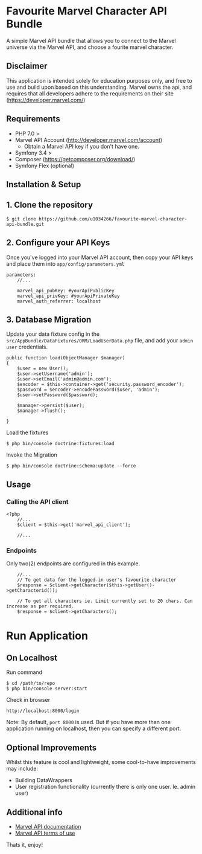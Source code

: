 # Favourite Marvel Character API Bundle
A simple Marvel API bundle that allows you to connect to the Marvel universe via the Marvel API, and choose a fourite marvel character.

## Disclaimer
This application is intended solely for education purposes only, and free to use and build upon based on this understanding. Marvel owns the api, and requires that all developers adhere to the requirements on their site (https://developer.marvel.com/) 
## Requirements
* PHP 7.0 > 
* Marvel API Account (http://developer.marvel.com/account)
  * Obtain a Marvel API key if you don't have one.
* Symfony 3.4 >
* Composer (https://getcomposer.org/download/)
* Symfony Flex (optional)

## Installation & Setup
## 1. Clone the repository
```console
$ git clone https://github.com/u1034266/favourite-marvel-character-api-bundle.git
``` 
## 2. Configure your API Keys
Once you've logged into your Marvel API account, then copy your API keys and place them into `app/config/parameters.yml`
```console
parameters:
    //...
    
    marvel_api_pubKey: #yourApiPublicKey
    marvel_api_privKey: #yourApiPrivateKey
    marvel_auth_referrer: localhost
```
## 3. Database Migration
Update your data fixture config in the `src/AppBundle/DataFixtures/ORM/LoadUserData.php` file, and add your `admin user` credentials.
```console
public function load(ObjectManager $manager)
{
    $user = new User();
    $user->setUsername('admin');
    $user->setEmail('admin@admin.com');
    $encoder = $this->container->get('security.password_encoder');
    $password = $encoder->encodePassword($user, 'admin');
    $user->setPassword($password);

    $manager->persist($user);
    $manager->flush();

}
```
Load the fixtures
```console
$ php bin/console doctrine:fixtures:load
```
Invoke the Migration
```console
$ php bin/console doctrine:schema:update --force
```

## Usage
### Calling the API client
```console
<?php
    //...
    $client = $this->get('marvel_api_client');
    
    //...
```
### Endpoints
Only two(2) endpoints are configured in this example.
```console
    //...
    // To get data for the logged-in user's favourite character
    $response = $client->getCharacter($this->getUser()->getCharacterid());
    
    // To get all characters ie. Limit currently set to 20 chars. Can increase as per required.
    $response = $client->getCharacters();
```

# Run Application
## On Localhost
Run command
```console
$ cd /path/to/repo
$ php bin/console server:start
```
Check in browser
```console
http://localhost:8000/login
```
Note: By default, `port 8000` is used. But if you have more than one application running on localhost, then you can specify a different port.
## Optional Improvements
Whilst this feature is cool and lightweight, some cool-to-have improvements may include:
* Building DataWrappers
* User registration functionality (currently there is only one user. Ie. admin user)

## Additional info

* [Marvel API documentation](http://developer.marvel.com/docs)
* [Marvel API terms of use](http://developer.marvel.com/terms)

Thats it, enjoy!